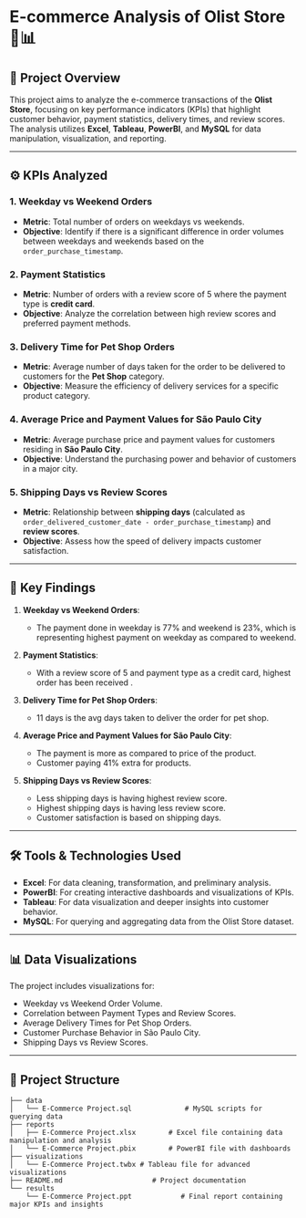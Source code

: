 # E-commerce Analysis of Olist Store 🛒📊

## 📄 Project Overview
This project aims to analyze the e-commerce transactions of the **Olist Store**, focusing on key performance indicators (KPIs) that highlight customer behavior, payment statistics, delivery times, and review scores. The analysis utilizes **Excel**, **Tableau**, **PowerBI**, and **MySQL** for data manipulation, visualization, and reporting.

---

## ⚙️ KPIs Analyzed

### 1. **Weekday vs Weekend Orders**
- **Metric**: Total number of orders on weekdays vs weekends.
- **Objective**: Identify if there is a significant difference in order volumes between weekdays and weekends based on the `order_purchase_timestamp`.

### 2. **Payment Statistics**
- **Metric**: Number of orders with a review score of 5 where the payment type is **credit card**.
- **Objective**: Analyze the correlation between high review scores and preferred payment methods.

### 3. **Delivery Time for Pet Shop Orders**
- **Metric**: Average number of days taken for the order to be delivered to customers for the **Pet Shop** category.
- **Objective**: Measure the efficiency of delivery services for a specific product category.

### 4. **Average Price and Payment Values for São Paulo City**
- **Metric**: Average purchase price and payment values for customers residing in **São Paulo City**.
- **Objective**: Understand the purchasing power and behavior of customers in a major city.

### 5. **Shipping Days vs Review Scores**
- **Metric**: Relationship between **shipping days** (calculated as `order_delivered_customer_date - order_purchase_timestamp`) and **review scores**.
- **Objective**: Assess how the speed of delivery impacts customer satisfaction.

---

## 🔑 Key Findings

1. **Weekday vs Weekend Orders**: 
   - The payment done in weekday is 77% and  weekend is 23%, which is representing highest payment on weekday as compared to weekend.

2. **Payment Statistics**: 
   - With a review score of 5 and payment type as a credit card, highest order has been received .

3. **Delivery Time for Pet Shop Orders**: 
   - 11 days is the avg days taken to deliver the order for pet shop.

4. **Average Price and Payment Values for São Paulo City**: 
   - The payment is more as compared to price of the product.
   - Customer paying 41% extra for products.

5. **Shipping Days vs Review Scores**: 
   - Less shipping days is having highest review score.
   - Highest shipping days is having less review score.
   - Customer satisfaction is based on shipping days.

---

## 🛠️ Tools & Technologies Used

- **Excel**: For data cleaning, transformation, and preliminary analysis.
- **PowerBI**: For creating interactive dashboards and visualizations of KPIs.
- **Tableau**: For data visualization and deeper insights into customer behavior.
- **MySQL**: For querying and aggregating data from the Olist Store dataset.

---

## 📊 Data Visualizations
The project includes visualizations for:
- Weekday vs Weekend Order Volume.
- Correlation between Payment Types and Review Scores.
- Average Delivery Times for Pet Shop Orders.
- Customer Purchase Behavior in São Paulo City.
- Shipping Days vs Review Scores.

---

## 📂 Project Structure

```plaintext
├── data
│   └── E-Commerce Project.sql             # MySQL scripts for querying data
├── reports
│   ├── E-Commerce Project.xlsx        # Excel file containing data manipulation and analysis
│   └── E-Commerce Project.pbix        # PowerBI file with dashboards
├── visualizations
│   └── E-Commerce Project.twbx # Tableau file for advanced visualizations
├── README.md                      # Project documentation
└── results
    └── E-Commerce Project.ppt            # Final report containing major KPIs and insights
